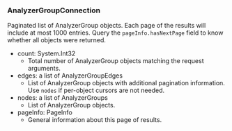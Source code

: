 ### AnalyzerGroupConnection
Paginated list of AnalyzerGroup objects. Each page of the results will include at most 1000 entries. Query the `pageInfo.hasNextPage` field to know whether all objects were returned.

- count: System.Int32
  - Total number of AnalyzerGroup objects matching the request arguments.
- edges: a list of AnalyzerGroupEdges
  - List of AnalyzerGroup objects with additional pagination information. Use `nodes` if per-object cursors are not needed.
- nodes: a list of AnalyzerGroups
  - List of AnalyzerGroup objects.
- pageInfo: PageInfo
  - General information about this page of results.
